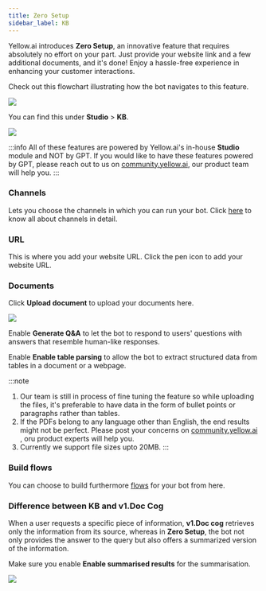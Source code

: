 ```yaml
---
title: Zero Setup
sidebar_label: KB
---
```



Yellow.ai introduces **Zero Setup**, an innovative feature that requires absolutely no effort on your part. Just provide your website link and a few additional documents, and it's done! Enjoy a hassle-free experience in enhancing your customer interactions.

Check out this flowchart illustrating how the bot navigates to this feature.

![](https://i.imgur.com/fofS2WK.png)

You can find this under **Studio** > **KB**.

![](https://i.imgur.com/WSm90QA.png)

:::info
All of these features are powered by Yellow.ai's in-house **Studio** module and NOT by GPT. If you would like to have these features powered by GPT, please reach out to us on [community.yellow.ai](https://community.yellow.ai/), our product team will help you.
:::

### Channels

Lets you choose the channels in which you can run your bot. Click [here](https://docs.yellow.ai/docs/platform_concepts/channelConfiguration/overview) to know all about channels in detail.

### URL

This is where you add your website URL. Click the pen icon to add your website URL.

### Documents

Click **Upload document** to upload your documents here.

![](https://i.imgur.com/WV3bN47.png)

Enable **Generate Q&A** to let the bot to respond to users' questions with answers that resemble human-like responses.

Enable **Enable table parsing** to allow the bot to extract structured data from tables in a document or a webpage.

:::note
1. Our team is still in process of fine tuning the feature so while uploading the files, it's preferable to have data in the form of bullet points or paragraphs rather than tables.
2. If the PDFs belong to any language other than English, the end results might not be perfect. Please post your concerns on [community.yellow.ai](https://community.yellow.ai/) , oru product experts will help you.
3. Currently we support file sizes upto 20MB.
:::

### Build flows

You can choose to build furthermore [flows](https://docs.yellow.ai/docs/platform_concepts/studio/build/Flows/journeys) for your bot from here.



### Difference between KB and v1.Doc Cog

When a user requests a specific piece of information, **v1.Doc cog**  retrieves only the information from its source, whereas in **Zero Setup**, the bot not only provides the answer to the query but also offers a summarized version of the information.

Make sure you enable **Enable summarised results** for the summarisation.

![](https://i.imgur.com/Je8m7Rp.png)


